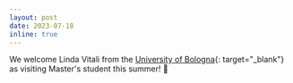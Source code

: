 ```yaml
---
layout: post
date: 2023-07-18
inline: true
---
```


We welcome Linda Vitali from the [University of Bologna](https://www.unibo.it){: target="_blank"} as visiting Master's student this summer! 👋 